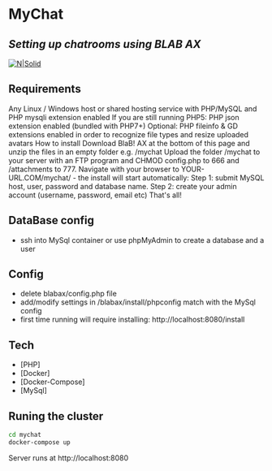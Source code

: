 #  MyChat
## _Setting up chatrooms using BLAB AX_

[![N|Solid](https://justblab.com/img/bws_screen.png)](https://justblab.com/blabax-php-ajax-website-chat-software)

## Requirements
Any Linux / Windows host or shared hosting service with PHP/MySQL and PHP mysqli extension enabled
If you are still running PHP5: PHP json extension enabled (bundled with PHP7+)
Optional: PHP fileinfo & GD extensions enabled in order to recognize file types and resize uploaded avatars
How to install
Download BlaB! AX at the bottom of this page and unzip the files in an empty folder e.g. /mychat
Upload the folder /mychat to your server with an FTP program and CHMOD config.php to 666 and /attachments to 777.
Navigate with your browser to YOUR-URL.COM/mychat/ - the install will start automatically:
Step 1: submit MySQL host, user, password and database name.
Step 2: create your admin account (username, password, email etc)
That's all!

## DataBase config
- ssh into MySql container or use phpMyAdmin to create a database and a user

## Config
- delete blabax/config.php file
- add/modify settings in /blabax/install/phpconfig match with the MySql config
- first time running will require installing: http://localhost:8080/install


## Tech

- [PHP] 
- [Docker]
- [Docker-Compose] 
- [MySql]

## Runing the cluster

```sh
cd mychat
docker-compose up
```

Server runs at http://localhost:8080
